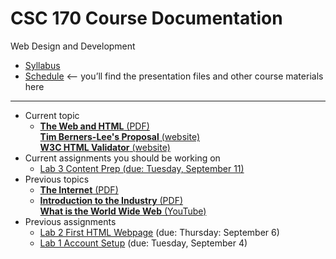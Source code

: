 # CSC 170 Course Documentation
Web Design and Development

- [Syllabus](syllabus.md)
- [Schedule](schedule.md) <– you’ll find the presentation files and other course materials here

<hr>

- Current topic
  - [**The Web and HTML** (PDF)](03-web-and-html/03-web-and-html.pdf)<br>[**Tim Berners-Lee's Proposal** (website)](http://info.cern.ch/Proposal.html)<br>[**W3C HTML Validator** (website)](https://validator.w3.org/)
- Current assignments you should be working on
  - [Lab 3 Content Prep (due: Tuesday, September 11)](lab03-content-prep/instructions.md)
- Previous topics
  - [**The Internet** (PDF)](02-internet/02-internet.pdf)
  - [**Introduction to the Industry** (PDF)](01-introduction-to-the-industry/01-introduction-to-the-industry.pdf)<br>[**What is the World Wide Web** (YouTube)](https://www.youtube.com/watch?v=J8hzJxb0rpc)
- Previous assignments
  - [Lab 2 First HTML Webpage](lab02-first-html-webpage/instructions.md) (due: Thursday: September 6)
  - [Lab 1 Account Setup](lab01-account-setup/instructions.md) (due: Tuesday, September 4)

